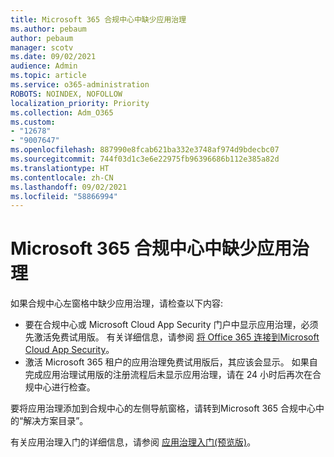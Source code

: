 ```yaml
---
title: Microsoft 365 合规中心中缺少应用治理
ms.author: pebaum
author: pebaum
manager: scotv
ms.date: 09/02/2021
audience: Admin
ms.topic: article
ms.service: o365-administration
ROBOTS: NOINDEX, NOFOLLOW
localization_priority: Priority
ms.collection: Adm_O365
ms.custom:
- "12678"
- "9007647"
ms.openlocfilehash: 887990e8fcab621ba332e3748af974d9bdecbc07
ms.sourcegitcommit: 744f03d1c3e6e22975fb96396686b112e385a82d
ms.translationtype: HT
ms.contentlocale: zh-CN
ms.lasthandoff: 09/02/2021
ms.locfileid: "58866994"
---
```

# <a name="app-governance-missing-from-microsoft-365-compliance-center"></a>Microsoft 365 合规中心中缺少应用治理

如果合规中心左窗格中缺少应用治理，请检查以下内容:

- 要在合规中心或 Microsoft Cloud App Security 门户中显示应用治理，必须先激活免费试用版。 有关详细信息，请参阅 [将 Office 365 连接到Microsoft Cloud App Security](https://docs.microsoft.com/cloud-app-security/connect-office-365-to-microsoft-cloud-app-security)。
- 激活 Microsoft 365 租户的应用治理免费试用版后，其应该会显示。 如果自完成应用治理试用版的注册流程后未显示应用治理，请在 24 小时后再次在合规中心进行检查。

要将应用治理添加到合规中心的左侧导航窗格，请转到Microsoft 365 合规中心中的“解决方案目录”。

有关应用治理入门的详细信息，请参阅 [应用治理入门(预览版)](https://docs.microsoft.com/microsoft-365/compliance/app-governance-get-started)。